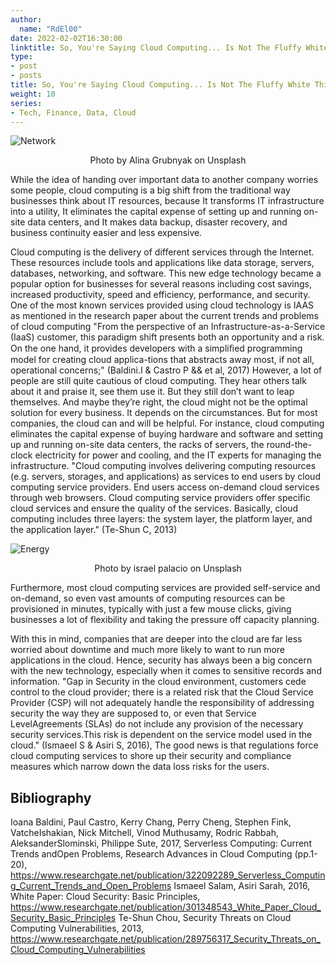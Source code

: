 ```yaml
---
author:
  name: "RdEl00"
date: 2022-02-02T16:30:00
linktitle: So, You're Saying Cloud Computing... Is Not The Fluffy White Thing In The Sky?
type:
- post
- posts
title: So, You're Saying Cloud Computing... Is Not The Fluffy White Thing In The Sky?
weight: 10
series:
- Tech, Finance, Data, Cloud
---
```

![Network](/images/alina-grubnyak-ZiQkhI7417A-unsplash.jpg)

<div style="text-align: center">
 Photo by Alina Grubnyak on Unsplash
</div>

While the idea of handing over important data to another company worries some people, cloud computing is a big shift from the traditional way businesses think about IT resources, because It transforms IT infrastructure into a utility, It eliminates the capital expense of setting up and running on-site data centers, and It makes data backup, disaster recovery, and business continuity easier and less expensive.
 

Cloud computing is the delivery of different services through the Internet. These resources include tools and applications like data storage, servers, databases, networking, and software. This new edge technology became a popular option for businesses for several reasons including cost savings, increased productivity, speed and efficiency, performance, and security. One of the most known services provided using cloud technology is IAAS as mentioned in the research paper about the current trends and problems of cloud computing "From the perspective of an Infrastructure-as-a-Service (IaaS) customer, this paradigm shift presents both an opportunity and a risk. On the one hand, it provides developers with a simpliﬁed programming model for creating cloud applica-tions that abstracts away most, if not all, operational concerns;" (Baldini.I & Castro P && et al, 2017)
However, a lot of people are still quite cautious of cloud computing. They hear others talk about it and praise it, see them use it. But they still don’t want to leap themselves. And maybe they’re right, the cloud might not be the optimal solution for every business. It depends on the circumstances. But for most companies, the cloud can and will be helpful.
For instance, cloud computing eliminates the capital expense of buying hardware and software and setting up and running on-site data centers, the racks of servers, the round-the-clock electricity for power and cooling, and the IT experts for managing the infrastructure. "Cloud  computing  involves  delivering  computing  resources  (e.g.  servers,  storages,  and applications) as services to end users by cloud computing service providers. End users access on-demand  cloud  services  through  web browsers.  Cloud  computing  service  providers  offer specific  cloud  services  and  ensure  the  quality  of  the  services.  Basically,  cloud  computing includes three layers: the system layer, the platform layer, and the application layer." (Te-Shun C, 2013)
 
![Energy](/images/israel-palacio-ImcUkZ72oUs-unsplash.jpg)

<div style="text-align: center">
 Photo by israel palacio on Unsplash
</div>


Furthermore, most cloud computing services are provided self-service and on-demand, so even vast amounts of computing resources can be provisioned in minutes, typically with just a few mouse clicks, giving businesses a lot of flexibility and taking the pressure off capacity planning.


With this in mind, companies that are deeper into the cloud are far less worried about downtime and much more likely to want to run more applications in the cloud. Hence,  security has always been a big concern with the new technology, especially when it comes to sensitive records and information. "Gap in Security in the cloud environment, customers cede control to the cloud provider; there is a related risk that the Cloud Service Provider (CSP) will not adequately handle the responsibility of addressing security the way they are supposed to, or even that Service LevelAgreements (SLAs) do not include any provision of the necessary security services.This risk is dependent on the service model used in the cloud." (Ismaeel S & Asiri S, 2016), The good news is that regulations force cloud computing services to shore up their security and compliance measures which narrow down the data loss risks for the users.

## Bibliography

Ioana Baldini, Paul Castro, Kerry Chang, Perry Cheng, Stephen Fink, VatcheIshakian, Nick Mitchell, Vinod Muthusamy, Rodric Rabbah, AleksanderSlominski, Philippe Sute, 2017, Serverless Computing: Current Trends andOpen Problems, Research Advances in Cloud Computing (pp.1-20), https://www.researchgate.net/publication/322092289_Serverless_Computing_Current_Trends_and_Open_Problems
Ismaeel Salam, Asiri Sarah, 2016, White Paper: Cloud Security: Basic Principles, https://www.researchgate.net/publication/301348543_White_Paper_Cloud_Security_Basic_Principles
Te-Shun Chou, Security Threats on Cloud Computing Vulnerabilities, 2013, https://www.researchgate.net/publication/289756317_Security_Threats_on_Cloud_Computing_Vulnerabilities
